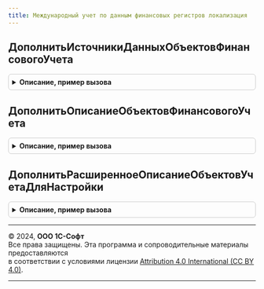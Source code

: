 ```yaml
---
title: Международный учет по данным финансовых регистров локализация
---
```



## ДополнитьИсточникиДанныхОбъектовФинансовогоУчета
<details style="margin: 1em 0; padding: 0.5em; border: 1px solid #ccc; border-radius: 6px;">

<summary style="font-weight: bold; cursor: pointer;">Описание, пример вызова</summary>

```bsl

// Дополняет соответствие объектов финансового учета и источников их данных - имен балансовых регистров накопления.
// Параметры:
//  ИсточникиДанныхОбъектовУчета - см. Перечисления.ОбъектыФинансовогоУчета.ИсточникиДанныхОбъектовФинансовогоУчета
//
Процедура ДополнитьИсточникиДанныхОбъектовФинансовогоУчета(ИсточникиДанныхОбъектовУчета) Экспорт
```

Пример вызова
```bsl
МеждународныйУчетПоДаннымФинансовыхРегистровЛокализация.ДополнитьИсточникиДанныхОбъектовФинансовогоУчета(ИсточникиДанныхОбъектовУчета) 
```
</details>

## ДополнитьОписаниеОбъектовФинансовогоУчета
<details style="margin: 1em 0; padding: 0.5em; border: 1px solid #ccc; border-radius: 6px;">

<summary style="font-weight: bold; cursor: pointer;">Описание, пример вызова</summary>

```bsl

// Добавляет записи в таблицу описания объектов финансового учета.
//
// Параметры:
// 	ОбъектыФинансовогоУчета - см.Перечисления.ОбъектыФинансовогоУчета.ОписаниеОбъектовФинансовогоУчета
// 	НастройкиПроводок - см. Справочники.НастройкиФормированияПроводокМеждународногоУчета.НастройкиФормированияПроводок
//
Процедура ДополнитьОписаниеОбъектовФинансовогоУчета(ОбъектыФинансовогоУчета, НастройкиПроводок) Экспорт
```

Пример вызова
```bsl
МеждународныйУчетПоДаннымФинансовыхРегистровЛокализация.ДополнитьОписаниеОбъектовФинансовогоУчета(ОбъектыФинансовогоУчета, НастройкиПроводок) 
```
</details>

## ДополнитьРасширенноеОписаниеОбъектовУчетаДляНастройки
<details style="margin: 1em 0; padding: 0.5em; border: 1px solid #ccc; border-radius: 6px;">

<summary style="font-weight: bold; cursor: pointer;">Описание, пример вызова</summary>

```bsl

// Добавляет элементы в соответствие расширенного описания объектов финансового учета.
//
// Параметры:
//  ОписаниеОбъектовУчетаДляНастройкиФорм - Соответствие Из КлючИЗначение - данные расширенного описания объектов финансового учета:
//  	* Ключ - ПеречислениеСсылка.ОбъектыФинансовогоУчета - объект финансового учета
//  	* Значение - см. Перечисления.ОбъектыФинансовогоУчета.ОписаниеОбъектаУчетаДляНастройкиФорм
//  ГруппыОбъектовУчета - см. Перечисления.ОбъектыФинансовогоУчета.ГруппыОбъектовУчета
//  НастройкиПроводок - см. Справочники.НастройкиФормированияПроводокМеждународногоУчета.НастройкиФормированияПроводок
//
Процедура ДополнитьРасширенноеОписаниеОбъектовУчетаДляНастройки( Экспорт
```

Пример вызова
```bsl
МеждународныйУчетПоДаннымФинансовыхРегистровЛокализация.ДополнитьРасширенноеОписаниеОбъектовУчетаДляНастройки();
```
</details>

---

© 2024, **ООО 1С-Софт**  
Все права защищены. Эта программа и сопроводительные материалы предоставляются  
в соответствии с условиями лицензии [Attribution 4.0 International (CC BY 4.0)](https://creativecommons.org/licenses/by/4.0/legalcode).

---
